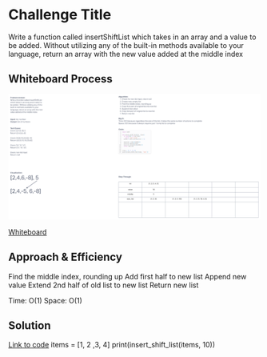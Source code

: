 # Challenge Title
Write a function called insertShiftList  which takes in an array and a value to be added.  Without utilizing any of the built-in methods available to your language, return an array with the new value added at the middle index

## Whiteboard Process
![Whiteboard image](whiteboard02.png)

[Whiteboard](https://mikeshen926191.invisionapp.com/freehand/Code-Challenge-02-tiQkRFLMt?dsid_h=1cdb2ceb96f1c100bb20530a6bf3fe66709620a89954d06d0ecb21ef03e1bc93&uid_h=cb08dec7ece6a9f52098e8b9edfd4330e40a53876f81c120382ecff9ccb5784d)

## Approach & Efficiency
Find the middle index, rounding up
Add first half to new list
Append new value
Extend 2nd half of old list to new list
Return new list

Time: O(1)
Space: O(1)

## Solution
[Link to code](https://github.com/mikeshen7/data-structures-and-algorithms/blob/main/python/code_challenges/insert_shift_list/insert_shift_list.py)
items = [1, 2 ,3, 4]
print(insert_shift_list(items, 10))
